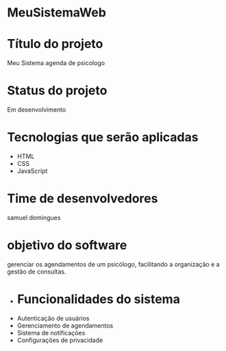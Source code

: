 # MeuSistemaWeb

# Título do projeto
Meu Sistema agenda de psicologo

# Status do projeto
Em desenvolvimento

# Tecnologias que serão aplicadas
- HTML
- CSS
- JavaScript

# Time de desenvolvedores
samuel domingues 

# objetivo do software 
gerenciar os agendamentos de um psicólogo, facilitando a organização e a gestão de consultas.

- # Funcionalidades do sistema
- Autenticação de usuários
- Gerenciamento de agendamentos
- Sistema de notificações
- Configurações de privacidade
